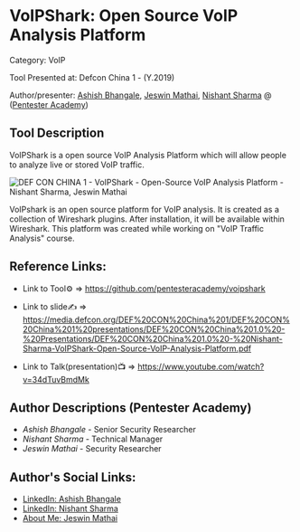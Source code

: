 #  VoIPShark: Open Source VoIP Analysis Platform

Category: VoIP

Tool Presented at: Defcon China 1 - (Y.2019)

Author/presenter: [Ashish Bhangale](#), [Jeswin Mathai](#), [Nishant Sharma](#) @ ([Pentester Academy](https://www.pentesteracademy.com/))

## Tool Description

VoIPShark is a open source VoIP Analysis Platform which will allow people to analyze live or stored VoIP traffic.

 ![DEF CON CHINA 1 - VoIPShark - Open-Source VoIP Analysis Platform  - Nishant Sharma, Jeswin Mathai](https://user-images.githubusercontent.com/25884689/58698021-04963d00-83cd-11e9-8962-54a3b36a12b2.png)

VoIPshark is an open source platform for VoIP analysis. It is created as a collection of Wireshark plugins. After installation, it will be available within Wireshark. This platform was created while working on "VoIP Traffic Analysis" course. 

## Reference Links:
- Link to Tool⚙️ => https://github.com/pentesteracademy/voipshark

- Link to slide✍️ => https://media.defcon.org/DEF%20CON%20China%201/DEF%20CON%20China%201%20presentations/DEF%20CON%20China%201.0%20-%20Presentations/DEF%20CON%20China%201.0%20-%20Nishant-Sharma-VoIPShark-Open-Source-VoIP-Analysis-Platform.pdf

- Link to Talk(presentation)📺 => https://www.youtube.com/watch?v=34dTuvBmdMk

## Author Descriptions (Pentester Academy)
- *Ashish Bhangale* - Senior Security Researcher
- *Nishant Sharma* - Technical Manager
- *Jeswin Mathai* - Security Researcher

## Author's Social Links:
- [LinkedIn: Ashish Bhangale](https://www.linkedin.com/in/hax0rguy/)
- [LinkedIn: Nishant Sharma](https://www.linkedin.com/in/nishantsharmax)
- [About Me: Jeswin Mathai](https://ine.com/learning/instructors/jeswin-mathai)